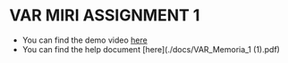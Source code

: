 # VAR MIRI ASSIGNMENT 1

- You can find the demo video [here](./docs/VAR_DEMO.mp4)
- You can find the help document [here](./docs/VAR_Memoria_1 (1).pdf)
